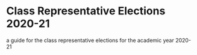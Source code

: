 # Class Representative Elections 2020-21

a guide for the class representative elections
for the academic year 2020-21
